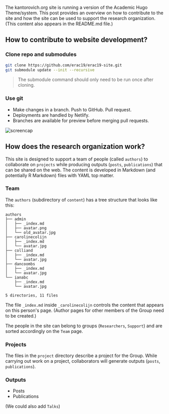 
The kantorovich.org site is running a version of the Academic Hugo Theme/system. This post provides an overview on how to contribute to the site and how the site can be used to support the research organization. (This content also appears in the README.md file.)

## How to contribute to website development?

### Clone repo and submodules

```bash
git clone https://github.com/erac19/erac19-site.git
git submodule update --init --recursive
```

> The submodule command should only need to be run once after cloning.

### Use git

+ Make changes in a branch. Push to GitHub. Pull request.
+ Deployments are handled by Netlify.
+ Branches are available for preview before merging pull requests. 

![screencap](https://wwejubwfy.s3.amazonaws.com/update_users_create_templates_by_colliand__Pull_Request_3__bcCOVID-19groupbcCOVID-19group-site_2020-04-07_18-02-56.png)

## How does the research organization work?

This site is designed to support a team of people (called `authors`) to collaborate on `projects` while producing outputs (`posts`, `publications`) that can be shared on the web. The content is developed in Markdown (and potentially R Markdown) files with YAML top matter.

### Team

The `authors` (subdirectory of `content`) has a tree structure that looks like this:

```
authors
├── admin
│   ├── _index.md
│   ├── avatar.png
│   └── old_avatar.jpg
├── carolinecolijn
│   ├── _index.md
│   └── avatar.jpg
├── colliand
│   ├── _index.md
│   └── avatar.jpg
├── dancoombs
│   ├── _index.md
│   └── avatar.jpg
└── ianabc
    ├── _index.md
    └── avatar.jpg

5 directories, 11 files
```

The file `_index.md` inside `_carolinecolijn` controls the content that appears on this person's page. (Author pages for other members of the Group need to be created.)

The people in the site can belong to groups (`Researchers`, `Support`) and are sorted accordingly on the `Team` page. 

### Projects

The files in the `project` directory describe a project for the Group. While carrying out work on a project, collaborators will generate outputs (`posts`, `publications`).



### Outputs

+ Posts
+ Publications

(We could also add `Talks`)
